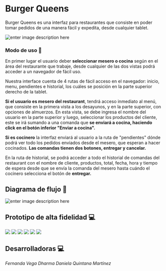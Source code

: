 # Burger Queens

  Burger Queens es una interfaz para restaurantes que consiste en poder tomar pedidos de una manera fácil y expedita, desde cualquier tablet.

![enter image description here](https://lh3.googleusercontent.com/uNYh9gXQ5aEaWT58lL7bfhfIS1VxLH13nKhXYDsajl0rbOT1u9dEB6NruPFm89BHd-PX88EpqbVX5A)

### Modo de uso 📔

En primer lugar el usuario deber **seleccionar  mesero o cocina** según en el área del restaurante que trabaje, desde cualquier de las dos vistas podrá acceder a un navegador de fácil uso.

Nuestra interface cuenta de 4 rutas de fácil acceso en el navegador: inicio, menu, pendientes e historial, los cuáles se posición en la parte superior derecho de la tablet.

**Si el usuario es mesero del restaurant**, tendrá acceso inmediato al menú, que consiste en la primera vista a los desayunos, y en la parte superior, con opciones de almuerzos. En esta vista, se debe ingresa el nombre del usuario en la parte superior y luego, seleccionar los productos del cliente, este se irá sumando a una comanda que **se enviará a cocina, haciendo click en el botón inferior "Enviar a cocina".**

**Si es cocinero** la interfaz enviará al usuario a la ruta de "pendientes" dónde podrá ver todo los pedidos enviados desde el mesero, que esperan a hacer cocinados. **Las comandas tienen dos botones, entregar y cancelar.**

En la ruta de historial, se podrá acceder a todo el historial de comandas del restaurant con el nombre de cliente, productos, total, fecha, hora y tiempo de espera desde que se envía la comanda del mesero hasta cuándo el cocinero selecciona el botón de **entregar.**


## Diagrama de flujo 📝

![enter image description here](https://lh3.googleusercontent.com/t_HfDNHi0-vpX2tWfIfFzybqJeP6GyXGDO-67it9a5bLyvc6WByvcpegaSklPljl541iYOaN_k1QMQ)

## Prototipo de alta fidelidad 💻
<img src='./files/img/index.jpg'>
<img src='./files/img/breakfast.jpg'>
<img src='./files/img/lunch.jpg'>
<img src='./files/img/kitchen.jpg'>
<img src='./files/img/pending.jpg'>
<img src='./files/img/record.jpg'>  

## Desarrolladoras 💻
*Fernanda Vega
Dharma
Daniela Quintana Martínez*
